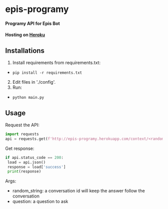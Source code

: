 # epis-programy
#### Programy API for Epis Bot
#### Hosting on [Heroku](epis-programy.herokuapp.com)

## Installations
1. Install requirements from requirements.txt:
  * `pip install -r requirements.txt`
2. Edit files in './config'.
2. Run:
  * `python main.py`

## Usage
Request the API:
```python
import requests
api = requests.get(f'http://epis-programy.herokuapp.com/context/<random_string>/question/[<question>]')
```
Get response:
```python
if api.status_code == 200:
 load = api.json()
 response = load['success']
 print(response)
```
Args:
* random_string: a conversation id will keep the answer follow the conversation
* question: a question to ask

